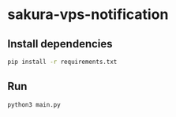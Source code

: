 # sakura-vps-notification

## Install dependencies

```bash
pip install -r requirements.txt
```

## Run

```bash
python3 main.py
```